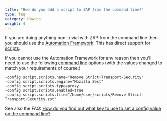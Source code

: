 ```yaml
---
title: "How do you add a script to ZAP from the command line?"
type: faq
category: Howtos
weight: 4
---
```


If you are doing anything non-trivial with ZAP from the command line then you should use the 
[Automation Framework](/docs/automate/automation-framework/).
This has direct support for [scripts](/docs/desktop/addons/script-console/automation/).

If you cannot use the Automation Framework for any reason then you'll need to use the following [command line](/docs/desktop/cmdline/) options (with the values changed to match your requirements of course;)
    
    -config script.scripts.name="Remove Strict-Transport-Security"
    -config script.scripts.engine="Mozilla Zest"
    -config script.scripts.type=proxy
    -config script.scripts.enabled=true
    -config script.scripts.file="/home/user/scripts/Remove Strict-Transport-Security.zst"

See also the FAQ: [How do you find out what key to use to set a config value on the command line?](/faq/how-do-you-find-out-what-key-to-use-to-set-a-config-value-on-the-command-line/)
